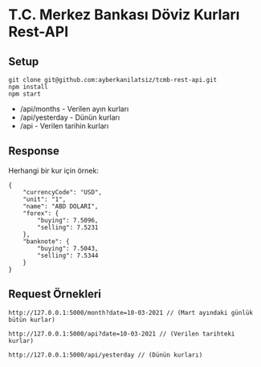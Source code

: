 # T.C. Merkez Bankası Döviz Kurları Rest-API

## Setup

```
git clone git@github.com:ayberkanilatsiz/tcmb-rest-api.git
npm install
npm start
```

- /api/months
		- Verilen ayın kurları
- /api/yesterday
		- Dünün kurları
- /api
		- Verilen tarihin kurları
## Response
Herhangi bir kur için örnek:
```
{
	"currencyCode": "USD",
	"unit": "1",
	"name": "ABD DOLARI",
	"forex": {
		"buying": 7.5096,
		"selling": 7.5231
	},
	"banknote": {
		"buying": 7.5043,
		"selling": 7.5344
	}
}
```
## Request Örnekleri
```
http://127.0.0.1:5000/month?date=10-03-2021 // (Mart ayındaki günlük bütün kurlar)

http://127.0.0.1:5000/api?date=10-03-2021 // (Verilen tarihteki kurlar)

http://127.0.0.1:5000/api/yesterday // (Dünün kurları)
```